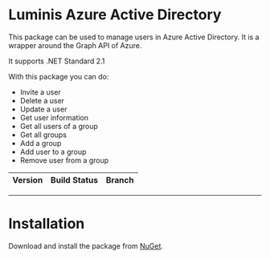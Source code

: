 # Luminis Azure Active Directory
This package can be used to manage users in Azure Active Directory. It is a wrapper around the Graph API of Azure.

It supports .NET Standard 2.1

With this package you can do:
* Invite a user
* Delete a user
* Update a user
* Get user information
* Get all users of a group
* Get all groups
* Add a group
* Add user to a group
* Remove user from a group



Version |Build Status|Branch
---|---|---
---

# Installation
Download and install the package from [NuGet]('https://www.nuget.org/packages/Luminis.AzureActiveDirectory').
